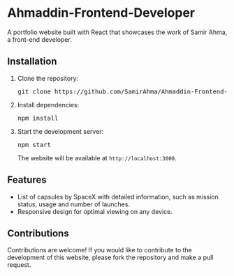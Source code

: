 <body>
    <h1>Ahmaddin-Frontend-Developer</h1>
    <p>
      A portfolio website built with React that showcases the work of Samir Ahma, a front-end developer.
    </p>
    <h2>Installation</h2>
<ol>
  <li>
    Clone the repository:
    <pre>
git clone https://github.com/SamirAhma/Ahmaddin-Frontend-Developer.git
</pre>
</li>
<li>
Install dependencies:
<pre>
npm install
</pre>
</li>
<li>
Start the development server:
<pre>
npm start
</pre>
The website will be available at <code>http://localhost:3000</code>.
</li>
</ol>
<h2>Features</h2>
<ul>
 
  <li>List of capsules by SpaceX with detailed information, such as mission status, usage and number of launches.</li>
  <li>Responsive design for optimal viewing on any device.</li>
</ul>

<h2>Contributions</h2>
<p>
  Contributions are welcome! If you would like to contribute to the development of this website, please fork the repository and make a pull request.
</p>
  </body>
